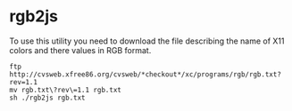 rgb2js
======

To use this utility you need to download the file describing the name of
X11 colors and there values in RGB format.

    ftp http://cvsweb.xfree86.org/cvsweb/*checkout*/xc/programs/rgb/rgb.txt?rev=1.1
    mv rgb.txt\?rev\=1.1 rgb.txt
    sh ./rgb2js rgb.txt
